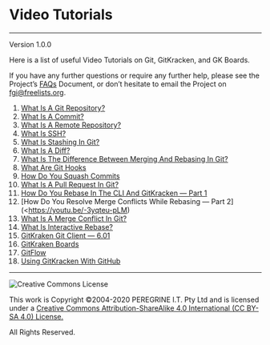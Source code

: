 # Video Tutorials

---

Version 1.0.0

Here is a list of useful Video Tutorials on Git, GitKracken, and GK Boards.

If you have any further questions or require any further help, please see the Project&rsquo;s [FAQs](FAQs.md) Document, or don&rsquo;t hesitate to email the Project on <fgi@freelists.org>.

1. [What Is A Git Repository?](https://youtu.be/A-4WltCTVms)
2. [What Is A Commit?](https://youtu.be/XfDbGgSwa5I)
3. [What Is A Remote Repository?](https://youtu.be/Lb4yvfrX_7I)
4. [What Is SSH?](https://youtu.be/z7jVOenqFYk)
5. [What Is Stashing In Git?](https://youtu.be/Ie1EXmd9k0s)
6. [What Is A Diff?](https://youtu.be/w6nstXbiL40)
7. [What Is The Difference Between Merging And Rebasing In Git?](https://youtu.be/xot40u-_1FI)
8. [What Are Git Hooks](https://youtu.be/ZZgyILr-TjA)
9. [How Do You Squash Commits](https://youtu.be/cr1N8VTRmfM)
10. [What Is A Pull Request In Git?](https://youtu.be/2VX1ISk9XH8)
11. [How Do You Rebase In The CLI And GitKracken &mdash; Part 1](https://youtu.be/xKanizFigpk)
12. [How Do You Resolve Merge Conflicts While Rebasing &mdash; Part 2](<https://youtu.be/-3yqteu-pLM)
13. [What Is A Merge Conflict In Git?](https://youtu.be/MzpW-k66XE8)
14. [What Is Interactive Rebase?](https://youtu.be/JkpYvXdbnfQ)
15. [GitKraken Git Client &mdash; 6.01](https://youtu.be/ub9GfRziCtU)
16. [GitKraken Boards](https://youtu.be/k_cJSkNIBs0)
17. [GitFlow](https://youtu.be/eTOgjQ9o4vQ)
18. [Using GitKracken With GitHub](https://youtu.be/FNgHFFfI4YE)

---

![Creative Commons License](https://i.creativecommons.org/l/by-sa/4.0/88x31.png "Creative Commons License")

This work is Copyright &copy;2004-2020 PEREGRINE I.T. Pty Ltd and is licensed under a [Creative Commons Attribution-ShareAlike 4.0 International (CC BY-SA 4.0) License.](https://creativecommons.org/licenses/by-sa/4.0/)

All Rights Reserved.
